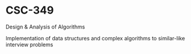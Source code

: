 # CSC-349
Design &amp; Analysis of Algorithms

Implementation of data structures and complex algorithms to similar-like interview problems
